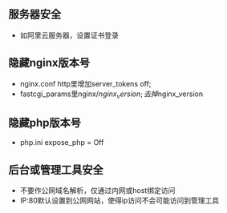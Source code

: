 ## 服务器安全
* 如阿里云服务器，设置证书登录

## 隐藏nginx版本号
* nginx.conf http里增加server_tokens off;
* fastcgi_params里nginx/$nginx_version;去掉$nginx_version

## 隐藏php版本号
* php.ini expose_php = Off

## 后台或管理工具安全
* 不要作公网域名解析，仅通过内网或host绑定访问
* IP:80默认设置到公网网站，使得ip访问不会可能访问到管理工具

